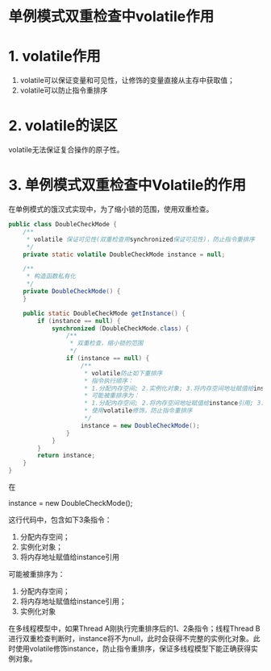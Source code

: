 # **单例模式双重检查中volatile作用**

# 1. volatile作用

1. volatile可以保证变量和可见性，让修饰的变量直接从主存中获取值；
2. volatile可以防止指令重排序

<!--more-->

# 2. volatile的误区

volatile无法保证复合操作的原子性。

# 3. 单例模式双重检查中Volatile的作用

在单例模式的饿汉式实现中，为了缩小锁的范围，使用双重检查。

```java
public class DoubleCheckMode {
    /**
     * volatile 保证可见性(双重检查用synchronized保证可见性)，防止指令重排序
     */
    private static volatile DoubleCheckMode instance = null;

    /**
     * 构造函数私有化
     */
    private DoubleCheckMode() {
    }

    public static DoubleCheckMode getInstance() {
        if (instance == null) {
            synchronized (DoubleCheckMode.class) {
                /**
                 * 双重检查，缩小锁的范围
                 */
                if (instance == null) {
                    /**
                     * volatile防止如下重排序
                     * 指令执行顺序：
                     * 1.分配内存空间; 2.实例化对象; 3.将内存空间地址赋值给instance引用
                     * 可能被重排序为：
                     * 1.分配内存空间; 2.将内存空间地址赋值给instance引用; 3.实例化对象
                     * 使用volatile修饰，防止指令重排序
                     */
                    instance = new DoubleCheckMode();
                }
            }
        }
        return instance;
    }
}
```

在

instance = new DoubleCheckMode();

这行代码中，包含如下3条指令：

1. 分配内存空间；
2. 实例化对象；
3. 将内存地址赋值给instance引用

可能被重排序为：

1. 分配内存空间；
2. 将内存地址赋值给instance引用；
3. 实例化对象

在多线程模型中，如果Thread A刚执行完重排序后的1、2条指令；线程Thread B进行双重检查判断时，instance将不为null，此时会获得不完整的实例化对象。此时使用volatile修饰instance，防止指令重排序，保证多线程模型下能正确获得实例对象。